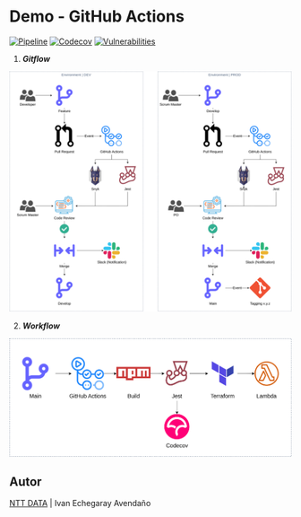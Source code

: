 # Demo - GitHub Actions

[![Pipeline](https://github.com/nttdata-masterclass/nttdata-demo-actions/actions/workflows/main.yml/badge.svg?branch=main)](https://github.com/nttdata-masterclass/nttdata-demo-actions/actions/workflows/main.yml)
[![Codecov](https://codecov.io/gh/nttdata-masterclass/nttdata-demo-actions/branch/main/graph/badge.svg?token=8YD0J1IDQA)](https://codecov.io/gh/nttdata-masterclass/nttdata-demo-actions)
[![Vulnerabilities](https://snyk.io/test/github/nttdata-masterclass/nttdata-demo-actions/badge.svg)](https://snyk.io/test/github/nttdata-masterclass/nttdata-demo-actions)

1. ***Gitflow***

<p align="center">
  <img src="docs/gitflow.png">
</p>

2. ***Workflow***

<p align="center">
  <img src="docs/workflow.png">
</p>


## Autor

[NTT DATA](https://pe.nttdata.com) | Ivan Echegaray Avendaño